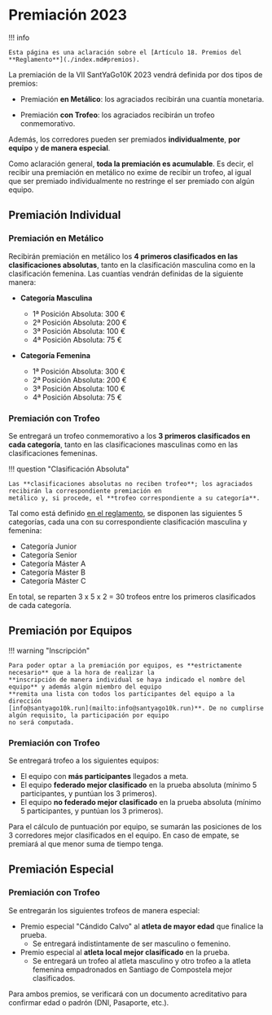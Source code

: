 # Premiación 2023

!!! info

    Esta página es una aclaración sobre el [Artículo 18. Premios del **Reglamento**](./index.md#premios).

La premiación de la VII SantYaGo10K 2023 vendrá definida por dos tipos de premios:

* Premiación **en Metálico**: los agraciados recibirán una cuantía monetaria.

* Premiación **con Trofeo**: los agraciados recibirán un trofeo conmemorativo.

Además, los corredores pueden ser premiados **individualmente**, **por equipo** y **de manera especial**.

Como aclaración general, **toda la premiación es acumulable**. Es decir, el recibir una premiación en metálico
no exime de recibir un trofeo, al igual que ser premiado individualmente no restringe el ser premiado con algún equipo.

## Premiación Individual

### Premiación en Metálico

Recibirán premiación en metálico los **4 primeros clasificados en las clasificaciones absolutas**, tanto en la
clasificación masculina como en la clasificación femenina. Las cuantías vendrán definidas de la siguiente manera:

* **Categoría Masculina**
    * 1ª Posición Absoluta: 300 €
    * 2ª Posición Absoluta: 200 €
    * 3ª Posición Absoluta: 100 €
    * 4ª Posición Absoluta: 75 €

* **Categoría Femenina**
    * 1ª Posición Absoluta: 300 €
    * 2ª Posición Absoluta: 200 €
    * 3ª Posición Absoluta: 100 €
    * 4ª Posición Absoluta: 75 €

### Premiación con Trofeo

Se entregará un trofeo conmemorativo a los **3 primeros clasificados en cada categoría**, tanto en las clasificaciones
masculinas como en las clasificaciones femeninas.

!!! question "Clasificación Absoluta"

    Las **clasificaciones absolutas no reciben trofeo**; los agraciados recibirán la correspondiente premiación en
    metálico y, si procede, el **trofeo correspondiente a su categoría**.

Tal como está definido [en el reglamento](./index.md), se disponen las siguientes 5 categorías, cada una con su
correspondiente clasificación masculina y femenina:

* Categoría Junior
* Categoría Senior
* Categoría Máster A
* Categoría Máster B
* Categoría Máster C

En total, se reparten 3 x 5 x 2 = 30 trofeos entre los primeros clasificados de cada categoría.

## Premiación por Equipos

!!! warning "Inscripción"

    Para poder optar a la premiación por equipos, es **estrictamente necesario** que a la hora de realizar la
    **inscripción de manera individual se haya indicado el nombre del equipo** y además algún miembro del equipo
    **remita una lista con todos los participantes del equipo a la dirección
    [info@santyago10k.run](mailto:info@santyago10k.run)**. De no cumplirse algún requisito, la participación por equipo
    no será computada.

### Premiación con Trofeo

Se entregará trofeo a los siguientes equipos:

* El equipo con **más participantes** llegados a meta.
* El equipo **federado mejor clasificado** en la prueba absoluta (mínimo 5 participantes, y puntúan los 3 primeros).
* El equipo **no federado mejor clasificado** en la prueba absoluta (mínimo 5 participantes, y puntúan los 3 primeros).

Para el cálculo de puntuación por equipo, se sumarán las posiciones de los 3 corredores mejor clasificados en el equipo.
En caso de empate, se premiará al que menor suma de tiempo tenga.

## Premiación Especial

### Premiación con Trofeo

Se entregarán los siguientes trofeos de manera especial:

* Premio especial "Cándido Calvo" al **atleta de mayor edad** que finalice la prueba.
    * Se entregará indistintamente de ser masculino o femenino.
* Premio especial al **atleta local mejor clasificado** en la prueba.
    * Se entregará un trofeo al atleta masculino y otro trofeo a la atleta femenina empadronados en Santiago de
      Compostela mejor clasificados.

Para ambos premios, se verificará con un documento acreditativo para confirmar edad o padrón (DNI, Pasaporte, etc.).
